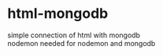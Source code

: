 # html-mongodb
simple connection of html with mongodb 
<br>
nodemon needed for nodemon and mongodb 
